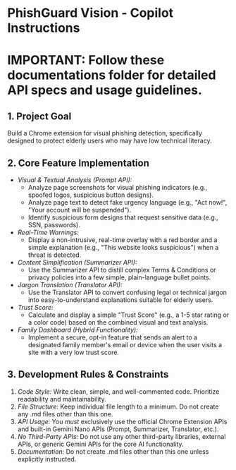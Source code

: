 # PhishGuard Vision - Copilot Instructions

# IMPORTANT: Follow these documentations folder for detailed API specs and usage guidelines.

## 1. Project Goal
Build a Chrome extension for visual phishing detection, specifically designed to protect elderly users who may have low technical literacy.

## 2. Core Feature Implementation
- *Visual & Textual Analysis (Prompt API):*
    - Analyze page screenshots for visual phishing indicators (e.g., spoofed logos, suspicious button designs).
    - Analyze page text to detect fake urgency language (e.g., "Act now!", "Your account will be suspended").
    - Identify suspicious form designs that request sensitive data (e.g., SSN, passwords).
- *Real-Time Warnings:*
    - Display a non-intrusive, real-time overlay with a red border and a simple explanation (e.g., "This website looks suspicious") when a threat is detected.
- *Content Simplification (Summarizer API):*
    - Use the Summarizer API to distill complex Terms & Conditions or privacy policies into a few simple, plain-language bullet points.
- *Jargon Translation (Translator API):*
    - Use the Translator API to convert confusing legal or technical jargon into easy-to-understand explanations suitable for elderly users.
- *Trust Score:*
    - Calculate and display a simple "Trust Score" (e.g., a 1-5 star rating or a color code) based on the combined visual and text analysis.
- *Family Dashboard (Hybrid Functionality):*
    - Implement a secure, opt-in feature that sends an alert to a designated family member's email or device when the user visits a site with a very low trust score.

## 3. Development Rules & Constraints
1.  *Code Style:* Write clean, simple, and well-commented code. Prioritize readability and maintainability.
2.  *File Structure:* Keep individual file length to a minimum. Do not create any .md files other than this one.
3.  *API Usage:* You *must* exclusively use the official Chrome Extension APIs and built-in Gemini Nano APIs (Prompt, Summarizer, Translator, etc.).
4.  *No Third-Party APIs:* Do not use any other third-party libraries, external APIs, or generic Gemini APIs for the core AI functionality.
5.  *Documentation:* Do not create .md files other than this one unless explicitly instructed.